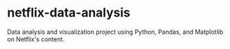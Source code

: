# netflix-data-analysis
Data analysis and visualization project using Python, Pandas, and Matplotlib on Netflix's content.

